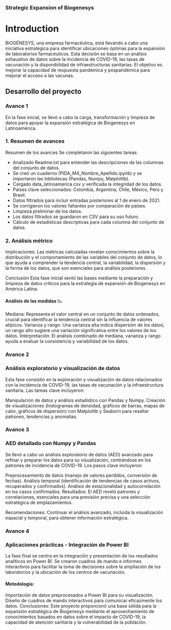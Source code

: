 
### Strategic Expansion of Biogenesys

# Introduction
BIOGÉNESYS, una empresa farmacéutica, está llevando a cabo una iniciativa estratégica para identificar ubicaciones óptimas para la expansión de laboratorios farmacéuticos. Esta decisión se basa en un análisis exhaustivo de datos sobre la incidencia de COVID-19, las tasas de vacunación y la disponibilidad de infraestructuras sanitarias. El objetivo es mejorar la capacidad de respuesta pandémica y pospandémica para mejorar el acceso a las vacunas.

## Desarrollo del proyecto
### Avance 1
En la fase inicial, se llevó a cabo la carga, transformación y limpieza de datos para apoyar la expansión estratégica de Biogenesys en Latinoamérica.

### 1. Resumen de avances
Resumen de los avances
Se completaron las siguientes tareas:

- Analizado Readme.txt para entender las descripciones de las columnas del conjunto de datos.
- Se creó un cuaderno (PIDA_M4_Nombre_Apellido.ipynb) y se importaron las bibliotecas (Pandas, Numpy, Matplotlib).
- Cargado data_latinoamerica.csv y verificada la integridad de los datos.
- Países clave seleccionados: Colombia, Argentina, Chile, México, Perú y Brasil.
- Datos filtrados para incluir entradas posteriores al 1 de enero de 2021.
- Se corrigieron los valores faltantes por comparación de países.
- Limpieza preliminar de los datos.
- Los datos filtrados se guardaron en CSV para su uso futuro.
- Cálculo de estadísticas descriptivas para cada columna del conjunto de datos.

### 2. Análisis métrico
Implicaciones: Las métricas calculadas revelan conocimientos sobre la distribución y el comportamiento de las variables del conjunto de datos, lo que ayuda a comprender la tendencia central, la variabilidad, la dispersión y la forma de los datos, que son esenciales para análisis posteriores.

Conclusión
Esta fase inicial sentó las bases mediante la preparación y limpieza de datos críticos para la estrategia de expansión de Biogenesys en América Latina.

#### Análisis de las medidas 📉
Mediana: Representa el valor central en un conjunto de datos ordenados, crucial para identificar la tendencia central sin la influencia de valores atípicos.
Varianza y rango: Una varianza alta indica dispersión de los datos; un rango alto sugiere una variación significativa entre los valores de los datos.
Interpretación: El análisis combinado de mediana, varianza y rango ayuda a evaluar la consistencia y variabilidad de los datos.

### Avance 2
### Análisis exploratorio y visualización de datos
Esta fase consistió en la exploración y visualización de datos relacionados con la incidencia de COVID-19, las tasas de vacunación y la infraestructura sanitaria. Las tareas clave incluyeron:

Manipulación de datos y análisis estadístico con Pandas y Numpy.
Creación de visualizaciones (histogramas de densidad, gráficos de barras, mapas de calor, gráficos de dispersión) con Matplotlib y Seaborn para resaltar patrones, tendencias y anomalías.

### Avance 3

### AED detallado con Numpy y Pandas

Se llevó a cabo un análisis exploratorio de datos (AED) avanzado para refinar y preparar los datos para su visualización, centrándose en los patrones de incidencia de COVID-19. Los pasos clave incluyeron:

Preprocesamiento de datos (manejo de valores perdidos, conversión de fechas).
Análisis temporal (identificación de tendencias de casos activos, recuperados y confirmados).
Análisis de estacionalidad y autocorrelación en los casos confirmados.
Resultados: El AED reveló patrones y correlaciones, esenciales para una previsión precisa y una selección estratégica de emplazamientos.

Recomendaciones: Continuar el análisis avanzado, incluida la visualización espacial y temporal, para obtener información estratégica.

### Avance 4
### Aplicaciones prácticas - Integración de Power BI

La fase final se centra en la integración y presentación de los resultados analíticos en Power BI. Se crearon cuadros de mando e informes interactivos para facilitar la toma de decisiones sobre la ampliación de los laboratorios y la ubicación de los centros de vacunación.

#### Metodología:

Importación de datos preprocesados a Power BI para su visualización.
Diseño de cuadros de mando interactivos para comunicar eficazmente los datos.
Conclusiones: Este proyecto proporcionó una base sólida para la expansión estratégica de Biogenesys mediante el aprovechamiento de conocimientos basados en datos sobre el impacto de COVID-19, la capacidad de atención sanitaria y la vulnerabilidad de la población.
